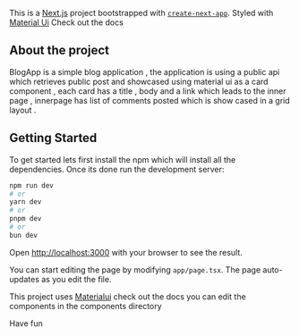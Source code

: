 This is a [Next.js](https://nextjs.org) project bootstrapped with [`create-next-app`](https://nextjs.org/docs/app/api-reference/cli/create-next-app).
Styled with  [Material Ui](https://mui.com/material-ui/getting-started/installation/) Check out the docs

## About the project
BlogApp is a simple blog application , the application is using a public api which retrieves public post and showcased using material ui as a card component , each card has a title , body and a link which leads to the 
inner page , innerpage has list of comments posted which is show cased in a grid layout .


## Getting Started
To get started lets first install the npm 
which will install all the dependencies.
Once its done run the development server:

```bash
npm run dev
# or
yarn dev
# or
pnpm dev
# or
bun dev
```

Open [http://localhost:3000](http://localhost:3000) with your browser to see the result.

You can start editing the page by modifying `app/page.tsx`. The page auto-updates as you edit the file.

This project uses [Materialui](https://mui.com/material-ui/getting-started/) check out the docs
you can edit the components in the components directory 

Have fun 
